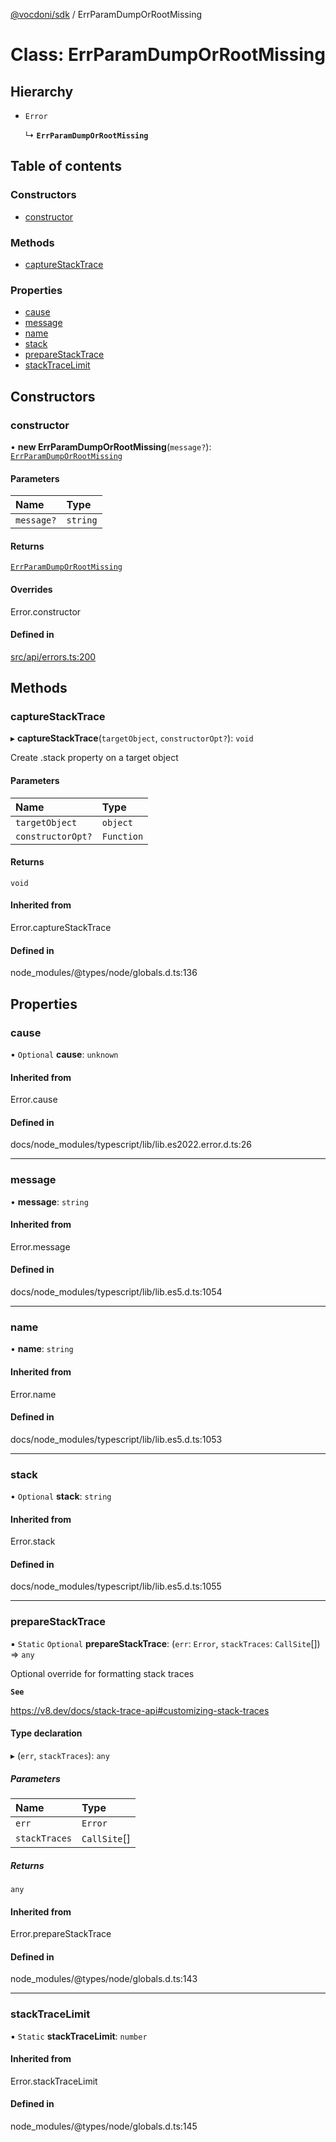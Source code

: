 [@vocdoni/sdk](/sdk) / ErrParamDumpOrRootMissing

# Class: ErrParamDumpOrRootMissing

## Hierarchy

- `Error`

  ↳ **`ErrParamDumpOrRootMissing`**

## Table of contents

### Constructors

- [constructor](ErrParamDumpOrRootMissing#constructor)

### Methods

- [captureStackTrace](ErrParamDumpOrRootMissing#capturestacktrace)

### Properties

- [cause](ErrParamDumpOrRootMissing#cause)
- [message](ErrParamDumpOrRootMissing#message)
- [name](ErrParamDumpOrRootMissing#name)
- [stack](ErrParamDumpOrRootMissing#stack)
- [prepareStackTrace](ErrParamDumpOrRootMissing#preparestacktrace)
- [stackTraceLimit](ErrParamDumpOrRootMissing#stacktracelimit)

## Constructors

### constructor

• **new ErrParamDumpOrRootMissing**(`message?`): [`ErrParamDumpOrRootMissing`](ErrParamDumpOrRootMissing)

#### Parameters

| Name | Type |
| :------ | :------ |
| `message?` | `string` |

#### Returns

[`ErrParamDumpOrRootMissing`](ErrParamDumpOrRootMissing)

#### Overrides

Error.constructor

#### Defined in

[src/api/errors.ts:200](https://github.com/vocdoni/vocdoni-sdk/blob/179c92b4cecfec787d968dc02b519f64ee15c5d3/src/api/errors.ts#L200)

## Methods

### captureStackTrace

▸ **captureStackTrace**(`targetObject`, `constructorOpt?`): `void`

Create .stack property on a target object

#### Parameters

| Name | Type |
| :------ | :------ |
| `targetObject` | `object` |
| `constructorOpt?` | `Function` |

#### Returns

`void`

#### Inherited from

Error.captureStackTrace

#### Defined in

node_modules/@types/node/globals.d.ts:136

## Properties

### cause

• `Optional` **cause**: `unknown`

#### Inherited from

Error.cause

#### Defined in

docs/node_modules/typescript/lib/lib.es2022.error.d.ts:26

___

### message

• **message**: `string`

#### Inherited from

Error.message

#### Defined in

docs/node_modules/typescript/lib/lib.es5.d.ts:1054

___

### name

• **name**: `string`

#### Inherited from

Error.name

#### Defined in

docs/node_modules/typescript/lib/lib.es5.d.ts:1053

___

### stack

• `Optional` **stack**: `string`

#### Inherited from

Error.stack

#### Defined in

docs/node_modules/typescript/lib/lib.es5.d.ts:1055

___

### prepareStackTrace

▪ `Static` `Optional` **prepareStackTrace**: (`err`: `Error`, `stackTraces`: `CallSite`[]) => `any`

Optional override for formatting stack traces

**`See`**

https://v8.dev/docs/stack-trace-api#customizing-stack-traces

#### Type declaration

▸ (`err`, `stackTraces`): `any`

##### Parameters

| Name | Type |
| :------ | :------ |
| `err` | `Error` |
| `stackTraces` | `CallSite`[] |

##### Returns

`any`

#### Inherited from

Error.prepareStackTrace

#### Defined in

node_modules/@types/node/globals.d.ts:143

___

### stackTraceLimit

▪ `Static` **stackTraceLimit**: `number`

#### Inherited from

Error.stackTraceLimit

#### Defined in

node_modules/@types/node/globals.d.ts:145
